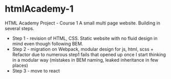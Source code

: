 # htmlAcademy-1
HTML Academy Project - Course 1
A small multi page website. Building in several steps.
- Step 1 - revision of HTML, CSS. Static website with no fluid design in mind even though following BEM.
- Step 2 - migration on Webpack, modular design for js, html, scss + Refactor due to numerous step1 fails that opened up once I start thinking in a modular way (mistakes in BEM naming, leaked inheritance in few places)
- Step 3 - move to react
